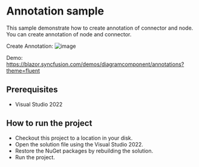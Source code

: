 # Annotation sample

This sample demonstrate how to create annotation of connector and node. You can create annotation of node and connector. 

Create Annotation:
![image](https://user-images.githubusercontent.com/77827252/215372776-ba01d62d-3da3-4415-a803-ab9d0302caef.png)

Demo: https://blazor.syncfusion.com/demos/diagramcomponent/annotations?theme=fluent

## Prerequisites

* Visual Studio 2022

## How to run the project

* Checkout this project to a location in your disk.
* Open the solution file using the Visual Studio 2022.
* Restore the NuGet packages by rebuilding the solution.
* Run the project.
